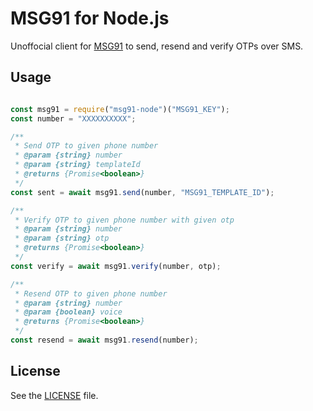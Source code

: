 # MSG91 for Node.js
 Unoffocial client for [MSG91](https://msg91.com/in) to send, resend and verify OTPs over SMS.

## Usage

```javascript

const msg91 = require("msg91-node")("MSG91_KEY");
const number = "XXXXXXXXXX";

/**
 * Send OTP to given phone number
 * @param {string} number
 * @param {string} templateId
 * @returns {Promise<boolean>}
 */
const sent = await msg91.send(number, "MSG91_TEMPLATE_ID");

/**
 * Verify OTP to given phone number with given otp
 * @param {string} number
 * @param {string} otp
 * @returns {Promise<boolean>}
 */
const verify = await msg91.verify(number, otp);

/**
 * Resend OTP to given phone number
 * @param {string} number
 * @param {boolean} voice
 * @returns {Promise<boolean>}
 */
const resend = await msg91.resend(number);
```

## License

See the [LICENSE](LICENSE.txt) file.
